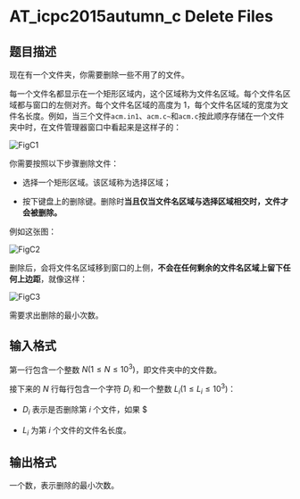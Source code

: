 # AT_icpc2015autumn_c Delete Files

## 题目描述

现在有一个文件夹，你需要删除一些不用了的文件。

每一个文件名都显示在一个矩形区域内，这个区域称为文件名区域。每个文件名区域都与窗口的左侧对齐。每个文件名区域的高度为 1，每个文件名区域的宽度为文件名长度。例如，当三个文件`acm.in1`、`acm.c~`和`acm.c`按此顺序存储在一个文件夹中时，在文件管理器窗口中看起来是这样子的：

![FigC1](https://img.atcoder.jp/other/jag2015_autumn/fgvhjik/figC1.png)

你需要按照以下步骤删除文件：

- 选择一个矩形区域。该区域称为选择区域；
- 按下键盘上的删除键。删除时**当且仅当文件名区域与选择区域相交时，文件才会被删除。**

例如这张图：

![FigC2](https://img.atcoder.jp/other/jag2015_autumn/fgvhjik/figC2.png)

删除后，会将文件名区域移到窗口的上侧，**不会在任何剩余的文件名区域上留下任何上边距**，就像这样：

![FigC3](https://img.atcoder.jp/other/jag2015_autumn/fgvhjik/figC3.png)

需要求出删除的最小次数。

## 输入格式

第一行包含一个整数 $N (1 \le N \le 10^3)$，即文件夹中的文件数。

接下来的 $N$ 行每行包含一个字符 $D_i$ 和一个整数 $L_i(1 \le L_i \le 10^3)$：
- $D_i$ 表示是否删除第 $i$ 个文件，如果 $
- $L_i$ 为第 $i$ 个文件的文件名长度。

## 输出格式

一个数，表示删除的最小次数。